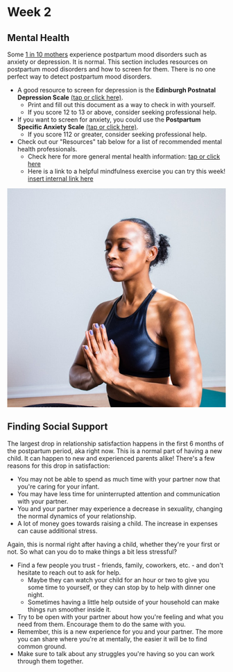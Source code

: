 # Week 2
## Mental Health
Some [1 in 10 mothers](https://www.cdc.gov/reproductivehealth/depression/index.htm) experience postpartum mood disorders such as anxiety or depression. It is normal. This section includes resources on postpartum mood disorders and how to screen for them. There is no one perfect way to detect postpartum mood disorders.

- A good resource to screen for depression is the **Edinburgh Postnatal Depression Scale** [(tap or click here)](http://www.perinatalservicesbc.ca/Documents/Resources/HealthPromotion/EPDS/EPDSScoringGuide_March2015.pdf).
  - Print and fill out this document as a way to check in with yourself.
  - If you score 12 to 13 or above, consider seeking professional help.
- If you want to screen for anxiety, you could use the **Postpartum Specific Anxiety Scale** [(tap or click here)]().
  - If you score 112 or greater, consider seeking professional help.
- Check out our "Resources" tab below for a list of recommended mental health professionals.
  - Check here for more general mental health information: [tap or click here](https://www.postpartum.net/wp-content/uploads/2014/11/EnglishBrochure.pdf)
  - Here is a link to a helpful mindfulness exercise you can try this week! [insert internal link here]()

![Mindfullness Photo](/markdown/weeks/images/Mindfulness-Yoga-Photo.jpg)

## Finding Social Support
The largest drop in relationship satisfaction happens in the first 6 months of the postpartum period, aka right now. This is a normal part of having a new child. It can happen to new and experienced parents alike! There's a few reasons for this drop in satisfaction:
- You may not be able to spend as much time with your partner now that you're caring for your infant.
- You may have less time for uninterrupted attention and communication with your partner.
- You and your partner may experience a decrease in sexuality, changing the normal dynamics of your relationship.
- A lot of money goes towards raising a child. The increase in expenses can cause additional stress.

Again, this is normal right after having a child, whether they're your first or not. So what can you do to make things a bit less stressful?
- Find a few people you trust - friends, family, coworkers, etc. - and don't hesitate to reach out to ask for help.
  - Maybe they can watch your child for an hour or two to give you some time to yourself, or they can stop by to help with dinner one night.
  - Sometimes having a little help outside of your household can make things run smoother inside it.
- Try to be open with your partner about how you're feeling and what you need from them. Encourage them to do the same with you.
- Remember, this is a new experience for you and your partner. The more you can share where you're at mentally, the easier it will be to find common ground.
- Make sure to talk about any struggles you're having so you can work through them together.
